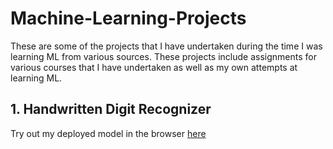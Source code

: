 # Machine-Learning-Projects

These are some of the projects that I have undertaken during the time I was learning ML from various sources.
These projects include assignments for various courses that I have undertaken as well as my own attempts at learning ML.

## 1. Handwritten Digit Recognizer

Try out my deployed model in the browser [here](http://139.59.91.119:5555/)
